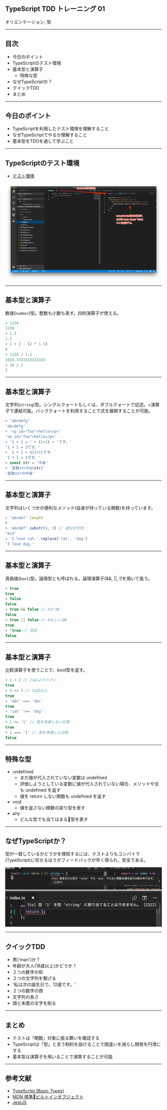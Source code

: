 <style type="text/css">
<!--
.reveal h2 {
    text-transform: none;
    font-size: 42px;
}
.reveal p { font-size: 30px; }
.reveal ul li { font-size: 30px; }
-->
</style>

## TypeScript TDD トレーニング 01

オリエンテーション, 型

---

## 目次

- 今日のポイント
- TypeScriptのテスト環境
- 基本型と演算子
  - 特殊な型
- なぜTypeScriptか？
- クイックTDD
- まとめ

---

## 今日のポイント

- TypeScriptを利用したテスト環境を理解すること
- なぜTypeScriptでやるか理解すること
- 基本型をTDDを通して学ぶこと

---

## TypeScriptのテスト環境

- [テスト環境](https://github.com/ababup1192/tdd-typescript-env)

![](./image/tdd.png)

---

## 基本型と演算子

数値(`number`)型。整数も小数も表す。四則演算子が使える。

```javascript
> 1234
1234
> 1.5
1.5
> 1 + 2 - (2 * 1.5)
0
> 1234 / 1.2
1028.3333333333335
> 10 / 2
5
```

---

## 基本型と演算子

文字列(`string`)型。シングルクォートもしくは、ダブルクォートで記述。+演算子で連結可能。バッククォートを利用することで式を展開することが可能。

```javascript
> "abcdefg"
'abcdefg'
> '<p id="foo">hello</p>'
'<p id="foo">hello</p>'
> '1 + 1 = ' + (1+1) + 'です。'
'1 + 1 = 2です。'
> `1 + 1 = ${1+1}です。`
'1 + 1 = 2です。'
> const str = '中身'
> `変数strの${str}`
'変数strの中身'
```

---

## 基本型と演算子

文字列はいくつかの便利なメソッド(自身が持っている関数)を持っています。

```javascript
> 'abcdef'.length
6
> 'abcdef'.substr(1, 3) // 部分文字列
'bcd'
> 'I love cat.'.replace('cat', 'dog')
'I love dog.'
```

---

## 基本型と演算子

真偽値(`bool`)型。論理型とも呼ばれる。論理演算子(&&, ||, !)を用いて扱う。

```javascript
> true
true
> false
false
> true && false // AかつB
false
> true || false // AもしくはB
true
> !true // 否定
false
```

---

## 基本型と演算子

比較演算子を使うことで、bool型を返す。

```javascript
> 1 < 2 // 1は2より小さい
true
> 3 <= 3 // 3は3以上
true
> 'abc' === 'abc' 
true
> 'cat' !== 'dog'
true
> 1 == '1' // 型を考慮しない比較
true
> 1 === '1' // 型を考慮した比較
false
```

---

## 特殊な型

- undefined 
    - まだ値が代入されていない変数は undefined
    - 評価しようとしている変数に値が代入されていない場合、メソッドや文も undefined を返す
    - 値を return しない関数も undefined を返す
- void
    - 値を返さない関数の戻り型を表す
- any
    - どんな型でも当てはまる型を表す

---

## なぜTypeScriptか？

型が一致しているかどうかを検知するには、テストよりもコンパイラ(TypeScript)に任せるほうがフィードバックが早く得られ、安全である。

![](image/type_error01.png)
![](image/type_error02.png)

---

## クイックTDD

- 男('man')か？
- 年齢が大人(18歳以上)かどうか？
- ２つの数字の和
- ２つの文字列を繋げる
- '私は次の誕生日で、12歳です。'
- ２つの数字の商
- 文字列の長さ
- 頭と末尾の文字を削る

---

## まとめ

- テストは「関数」対象に振る舞いを確認する
- TypeScriptは「型」と言う制約を設けることで間違いを減らし開発を円滑にする
- 基本型は演算子を用いることで演算することが可能

---

## 参考文献

- [TypeScript (Basic Types)](https://www.typescriptlang.org/docs/handbook/basic-types.html)
- [MDN 標準ビルトインオブジェクト](https://developer.mozilla.org/ja/docs/Web/JavaScript/Reference/Global_Objects)
- [JestJS](https://jestjs.io)